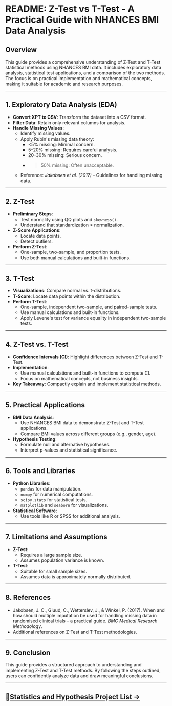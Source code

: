 # README: Z-Test vs T-Test - A Practical Guide with NHANCES BMI Data Analysis  

## Overview  
This guide provides a comprehensive understanding of Z-Test and T-Test statistical methods using NHANCES BMI data. It includes exploratory data analysis, statistical test applications, and a comparison of the two methods. The focus is on practical implementation and mathematical concepts, making it suitable for academic and research purposes.

---

## 1. Exploratory Data Analysis (EDA)  
- **Convert XPT to CSV**: Transform the dataset into a CSV format.  
- **Filter Data**: Retain only relevant columns for analysis.  
- **Handle Missing Values**:  
    - Identify missing values.  
    - Apply Rubin's missing data theory:  
        - <5% missing: Minimal concern.  
        - 5–20% missing: Requires careful analysis.  
        - 20–30% missing: Serious concern.  
        - >50% missing: Often unacceptable.  
    - Reference: *Jakobsen et al. (2017)* - Guidelines for handling missing data.  

---

## 2. Z-Test  
- **Preliminary Steps**:  
    - Test normality using QQ plots and `skewness()`.  
    - Understand that standardization ≠ normalization.  
- **Z-Score Applications**:  
    - Locate data points.  
    - Detect outliers.  
- **Perform Z-Test**:  
    - One-sample, two-sample, and proportion tests.  
    - Use both manual calculations and built-in functions.  

---

## 3. T-Test  
- **Visualizations**: Compare normal vs. t-distributions.  
- **T-Score**: Locate data points within the distribution.  
- **Perform T-Test**:  
    - One-sample, independent two-sample, and paired-sample tests.  
    - Use manual calculations and built-in functions.  
    - Apply Levene's test for variance equality in independent two-sample tests.  

---

## 4. Z-Test vs. T-Test  
- **Confidence Intervals (CI)**: Highlight differences between Z-Test and T-Test.  
- **Implementation**:  
    - Use manual calculations and built-in functions to compute CI.  
    - Focus on mathematical concepts, not business insights.  
- **Key Takeaway**: Compactly explain and implement statistical methods.  

---

## 5. Practical Applications  
- **BMI Data Analysis**:  
    - Use NHANCES BMI data to demonstrate Z-Test and T-Test applications.  
    - Compare BMI values across different groups (e.g., gender, age).  
- **Hypothesis Testing**:  
    - Formulate null and alternative hypotheses.  
    - Interpret p-values and statistical significance.  

---

## 6. Tools and Libraries  
- **Python Libraries**:  
    - `pandas` for data manipulation.  
    - `numpy` for numerical computations.  
    - `scipy.stats` for statistical tests.  
    - `matplotlib` and `seaborn` for visualizations.  
- **Statistical Software**:  
    - Use tools like R or SPSS for additional analysis.  

---

## 7. Limitations and Assumptions  
- **Z-Test**:  
    - Requires a large sample size.  
    - Assumes population variance is known.  
- **T-Test**:  
    - Suitable for small sample sizes.  
    - Assumes data is approximately normally distributed.  

---

## 8. References  
- Jakobsen, J. C., Gluud, C., Wetterslev, J., & Winkel, P. (2017). When and how should multiple imputation be used for handling missing data in randomised clinical trials – a practical guide. *BMC Medical Research Methodology*.  
- Additional references on Z-Test and T-Test methodologies.  

---

## 9. Conclusion  
This guide provides a structured approach to understanding and implementing Z-Test and T-Test methods. By following the steps outlined, users can confidently analyze data and draw meaningful conclusions.

---
##  **📂[Statistics and Hypothesis Project List →](https://github.com/DhawaDG/Statistics-and-Hypothesis/blob/main/README.md)** 

